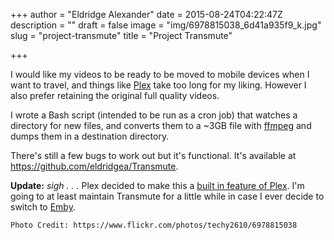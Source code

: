 +++
author = "Eldridge Alexander"
date = 2015-08-24T04:22:47Z
description = ""
draft = false
image = "img/6978815038_6d41a935f9_k.jpg"
slug = "project-transmute"
title = "Project Transmute"

+++

I would like my videos to be ready to be moved to mobile devices when I want to travel, and things like [Plex](https://plex.tv) take too long for my liking. However I also prefer retaining the original full quality videos. 

I wrote a Bash script (intended to be run as a cron job) that watches a directory for new files, and converts them to a ~3GB file with [ffmpeg](https://www.ffmpeg.org/) and dumps them in a destination directory.

There's still a few bugs to work out but it's functional. It's available at https://github.com/eldridgea/Transmute.

**Update:** *sigh . . .* Plex decided to make this a [built in feature of Plex](https://support.plex.tv/hc/en-us/articles/214079318-Media-Optimizer-Overview). I'm going to at least maintain Transmute for a little while in case I ever decide to switch to [Emby](https://emby.media/).

`Photo Credit: https://www.flickr.com/photos/techy2610/6978815038`
